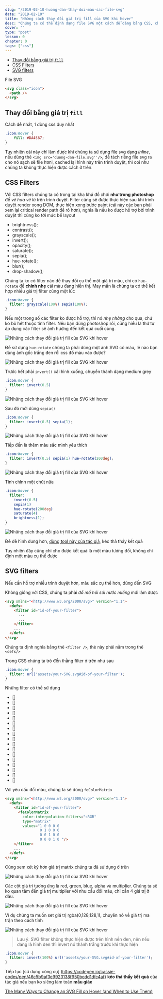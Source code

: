 ```yaml
---
slug: "/2019-02-10-huong-dan-thay-doi-mau-sac-file-svg"
date: "2019-02-10"
title: "Những cách thay đổi giá trị fill của SVG khi hover"
desc: "Chúng ta có thể định dạng file SVG một cách dễ dàng bằng CSS, chúng ta sẽ tận dụng CSS để thay đổi định dạng khi hover chuột lên. Tất cả những cách có thể làm sẽ được liệt kê trong bài viết này."
cover: ""
type: "post"
lesson: 0
chapter: 0
tags: ["css"]
---
```


<!-- TOC -->

- [Thay đổi bằng giá trị `fill`](#thay-đổi-bằng-giá-trị-fill)
- [CSS Filters](#css-filters)
- [SVG filters](#svg-filters)

<!-- /TOC -->

File SVG

```html
<svg class="icon">
  <path />
</svg>
```

## Thay đổi bằng giá trị `fill`

Cách dễ nhất, 1 dòng css duy nhất

```css
.icon:hover {
    fill: #DA4567;
}
```

Tuy nhiên cái này chỉ làm được khi chúng ta sử dụng file svg dạng *inline*, nếu dùng thẻ `<img src='duong-dan-file.svg''/>`, để tách riêng file svg ra cho nó sạch sẽ file html, cached lại hình này trên trình duyệt, thì coi như chúng ta không thực hiện được cách ở trên.

## CSS Filters

Với CSS filters chúng ta có trong tại kha khá đồ chơi **như trong photoshop** để *vẽ hoa vẽ lá* trên trình duyệt. Filter cũng sẽ được thực hiện sau khi trình duyệt render xong DOM, thực hiện xong bước paint (cái này các bạn phải xem lại critical render path để rõ hơn), nghĩa là nếu ko được hỗ trợ bởi trình duyệt thì cũng ko tới mức bể layout

- brightness(<number-percentage>);
- contrast(<number-percentage>);
- grayscale(<number-percentage>);
- invert(<number-percentage>);
- opacity(<number-percentage>);
- saturate(<number-percentage>);
- sepia(<number-percentage>);
- hue-rotate(<angle>);
- blur(<length>);
- drop-shadow(<length><color>);

Chúng ta ko có filter nào để thay đổi cụ thể một giá trị màu, chỉ có `hue-rotate` để **chỉnh nhẹ** cái màu đang hiển thị. May mắn là chúng ta có thể kết hợp nhiều giá trị filter cùng một lúc

```css
.icon:hover {
  filter: grayscale(100%) sepia(100%);
}
```

Nếu một trong số các filter ko được hỗ trợ, thì nó *nhẹ nhàng* cho qua, chứ ko bỏ hết thuộc tính filter. Nếu bạn dùng photoshop rồi, cũng hiểu là thứ tự áp dụng các filter sẽ ảnh hưởng đến kết quả cuối cùng.

![Những cách thay đổi giá trị fill của SVG khi hover](https://res.cloudinary.com/css-tricks/image/upload/c_scale,w_891,f_auto,q_auto/v1548375654/s_178E094ED4F0E309B3AB7AE2DA412CE0BF45D3B8E0DADFAE5F16060B35783F80_1548178599920_ScreenShot2019-01-15at16.05.26_nfeayr.png)

Để sử dụng `hue-rotate` chúng ta phải dùng một ảnh SVG có màu, lẽ nào bạn dùng ảnh gốc trắng đen rồi css đổ màu vào được?

![Những cách thay đổi giá trị fill của SVG khi hover](https://res.cloudinary.com/css-tricks/image/upload/c_scale,w_730,f_auto,q_auto/v1548375670/s_178E094ED4F0E309B3AB7AE2DA412CE0BF45D3B8E0DADFAE5F16060B35783F80_1548178627636_ScreenShot2019-01-16at10.20.53_ze2wh8.png)

Trước hết phải `invert()` cái hình xuống, chuyển thành dạng medium grey

```css
.icon:hover {
  filter: invert(0.5)
}
```

![Những cách thay đổi giá trị fill của SVG khi hover](https://res.cloudinary.com/css-tricks/image/upload/c_scale,w_1000,f_auto,q_auto/v1548375770/svg-icon-filter-01_ovjce8.png)

Sau đó mới dùng `sepia()`

```css
.icon:hover {
  filter: invert(0.5) sepia(1);
}
```

![Những cách thay đổi giá trị fill của SVG khi hover](https://res.cloudinary.com/css-tricks/image/upload/c_scale,w_1000,f_auto,q_auto/v1548375803/svg-icon-filter-02_rfpwow.png)

Tiếp đến là thêm màu sắc mình yêu thích

```css
.icon:hover {
  filter: invert(0.5) sepia(1) hue-rotate(200deg);                                  
}
```

![Những cách thay đổi giá trị fill của SVG khi hover](https://res.cloudinary.com/css-tricks/image/upload/c_scale,w_1000,f_auto,q_auto/v1548376336/svg-icon-filter-05_b7hae1.png)

Tinh chỉnh một chút nữa

```css
.icon:hover {
  filter: 
    invert(0.5)
    sepia(1)
    hue-rotate(200deg)
    saturate(4)
    brightness(1);
}
```

![Những cách thay đổi giá trị fill của SVG khi hover](https://res.cloudinary.com/css-tricks/image/upload/c_scale,w_1000,f_auto,q_auto/v1548375874/svg-icon-filter-04_v4mo9x.png)

Để dễ hình dung hơn, [dùng tool này của tác giả](https://codepen.io/cassie-codes/pen/561304e31eb955362b8d850d7eb7500e
), kéo thả thấy kết quả

Tuy nhiên đây cũng chỉ cho được kết quả là một màu tương đối, không chỉ định một màu cụ thể được

## SVG filters

Nếu cần hỗ trợ nhiều trình duyệt hơn, màu sắc cụ thể hơn, dùng đến SVG

Không giống với CSS, chúng ta phải *đổ mồ hôi sôi nước miếng* mới làm được

```html
<svg xmlns="<http://www.w3.org/2000/svg>" version="1.1">
  <defs>
    <filter id="id-of-your-filter">
      ...          
      ...
    </filter>
    ...
  </defs>
</svg>
```

Chúng ta định nghĩa bằng thẻ `<filter />`, thẻ này phải nằm trong thẻ `<defs/>`

Trong CSS chúng ta trỏ đến thằng filter ở trên như sau

```css
.icon:hover {
  filter: url('assets/your-SVG.svg#id-of-your-filter');
}
```

Những filter có thể sử dụng

- [<feBlend>]
- [<feColorMatrix>]
- [<feComponentTransfer>]
- [<feComposite>]
- [<feConvolveMatrix>]
- [<feDiffuseLighting>]
- [<feDisplacementMap>]
- [<feDropShadow>]
- [<feFlood>]
- [<feGaussianBlur>]
- [<feImage>]
- [<feMerge>]
- [<feMorphology>]
- [<feOffset>]
- [<feSpecularLighting>]
- [<feTile>]
- [<feTurbulence>]


Với yêu cầu đổi màu, chúng ta sẽ dùng `feColorMatrix`

```html
<svg xmlns="<http://www.w3.org/2000/svg>" version="1.1">
  <defs>
    <filter id="id-of-your-filter">
      <feColorMatrix
        color-interpolation-filters="sRGB"
        type="matrix"
        values="1 0 0 0 0
                0 1 0 0 0
                0 0 1 0 0
                0 0 0 1 0 "/>
    </filter>
    ...
  </defs>
</svg>
```

Cùng xem xét kỹ hơn giá trị matrix chúng ta đã sử dụng ở trên

![Những cách thay đổi giá trị fill của SVG khi hover](https://res.cloudinary.com/css-tricks/image/upload/c_scale,w_795,f_auto,q_auto/v1548375895/s_178E094ED4F0E309B3AB7AE2DA412CE0BF45D3B8E0DADFAE5F16060B35783F80_1548179549387_ScreenShot2019-01-16at18.17.32_n1bwdy.png)

Các cột giá trị tương ứng là red, green, blue, alpha và multiplier. Chúng ta sẽ ko quan tâm đến giá trị multiplier với nhu cầu đổi màu, chỉ cần 4 giá trị ở đầu.

![Những cách thay đổi giá trị fill của SVG khi hover](https://res.cloudinary.com/css-tricks/image/upload/c_scale,w_762,f_auto,q_auto/v1548375908/s_178E094ED4F0E309B3AB7AE2DA412CE0BF45D3B8E0DADFAE5F16060B35783F80_1548179504680_ScreenShot2019-01-16at17.44.47_lin7vm.png)

Ví dụ chúng ta muốn set giá trị rgba(0,128,128,1), chuyển nó về giá trị ma trận theo cách tính

![Những cách thay đổi giá trị fill của SVG khi hover](https://res.cloudinary.com/css-tricks/image/upload/c_scale,w_816,f_auto,q_auto/v1548375925/s_178E094ED4F0E309B3AB7AE2DA412CE0BF45D3B8E0DADFAE5F16060B35783F80_1548179540671_ScreenShot2019-01-16at18.39.03_oe0itu.png)

> Lưu ý: SVG filter không thực hiện được trên hình nền đen, nên nếu đang là hình đen thì invert nó thành trắng trước khi thực hiện

```css
.icon:hover {
  filter: invert(100%) url('assets/your-SVG.svg#id-of-your-filter');
}
```

Tiếp tục [sử dụng công cụ] (https://codepen.io/cassie-codes/pen/46c5b9af3e9923138f950bcdd1dfc4af) **kéo thả thấy kết quả** của tác giả nếu bạn ko siêng làm toán **mẫu giáo**



<a target="_blank" rel="noopener noreferrer" href="https://css-tricks.com/the-many-ways-to-change-an-svg-fill-on-hover-and-when-to-use-them/
">The Many Ways to Change an SVG Fill on Hover (and When to Use Them)</a>